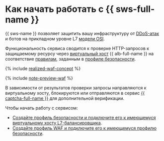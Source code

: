 # Как начать работать с {{ sws-full-name }}

{{ sws-name }} позволяет защитить вашу инфраструктуру от [DDoS-атак](../../glossary/ddos.md) и ботов на прикладном уровне L7 [модели OSI](https://ru.wikipedia.org/wiki/Сетевая_модель_OSI).

Функциональность сервиса сводится к проверке HTTP-запросов к защищаемому ресурсу через [виртуальный хост](../../application-load-balancer/concepts/http-router.md#virtual-host) {{ alb-full-name }} на соответствие [правилам](../concepts/rules.md), заданным в [профиле безопасности](../concepts/profiles.md).

{% include [realized-waf-concept](../../_includes/smartwebsecurity/realized-waf-concept.md) %}

{% include [note-preview-waf](../../_includes/smartwebsecurity/note-preview-waf.md) %}

В зависимости от результатов проверки запросы направляются к виртуальному хосту, блокируются или отправляются в сервис [{{ captcha-full-name }}](../../smartcaptcha/) для дополнительной верификации.

Чтобы начать работу с сервисом:
* [Создайте профиль безопасности и подключите его к имеющемуся виртуальному хосту L7-балансировщика](../quickstart.md).
* [Создайте профиль WAF и подключите его к имеющемуся профилю безопасности](quickstart-waf.md).
